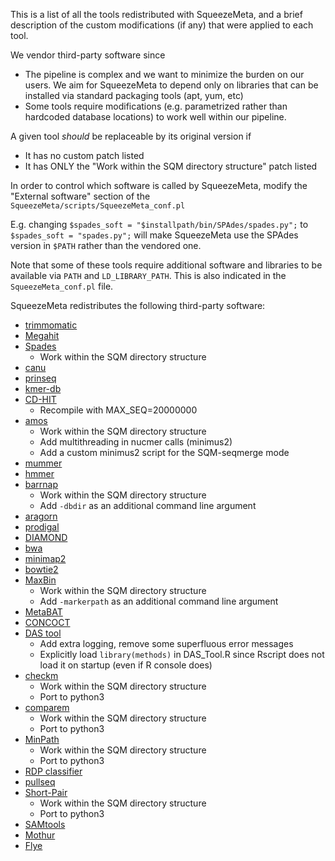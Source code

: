This is a list of all the tools redistributed with SqueezeMeta, and a brief description of the custom modifications (if any) that were applied to each tool.

We vendor third-party software since
- The pipeline is complex and we want to minimize the burden on our users. We aim for SqueezeMeta to depend only on libraries that can be installed via standard packaging tools (apt, yum, etc)
- Some tools require modifications (e.g. parametrized rather than hardcoded database locations) to work well within our pipeline.

A given tool _should_ be replaceable by its original version if
- It has no custom patch listed
- It has ONLY the "Work within the SQM directory structure" patch listed

In order to control which software is called by SqueezeMeta, modify the "External software" section of the `SqueezeMeta/scripts/SqueezeMeta_conf.pl`

E.g. changing `$spades_soft = "$installpath/bin/SPAdes/spades.py";` to `$spades_soft = "spades.py";` will make SqueezeMeta use the SPAdes version in `$PATH` rather than the vendored one.

Note that some of these tools require additional software and libraries to be available via `PATH` and `LD_LIBRARY_PATH`. This is also indicated in the `SqueezeMeta_conf.pl` file.

SqueezeMeta redistributes the following third-party software:
* [trimmomatic](http://www.usadellab.org/cms/?page=trimmomatic)
* [Megahit](https://github.com/voutcn/megahit)
* [Spades](http://cab.spbu.ru/software/spades)
  - Work within the SQM directory structure
* [canu](https://github.com/marbl/canu)
* [prinseq](http://prinseq.sourceforge.net)
* [kmer-db](https://github.com/refresh-bio/kmer-db)
* [CD-HIT](https://github.com/weizhongli/cdhit)
  - Recompile with MAX_SEQ=20000000
* [amos](http://www.cs.jhu.edu/~genomics/AMOS)
  - Work within the SQM directory structure
  - Add multithreading in nucmer calls (minimus2)
  - Add a custom minimus2 script for the SQM-seqmerge mode
* [mummer](https://github.com/mummer4/mummer)
* [hmmer](http://hmmer.org/)
* [barrnap](https://github.com/tseemann/barrnap)
  - Work within the SQM directory structure
  - Add `-dbdir` as an additional command line argument
* [aragorn](http://130.235.244.92/ARAGORN/)
* [prodigal](https://github.com/hyattpd/Prodigal)
* [DIAMOND](https://github.com/bbuchfink/diamond)
* [bwa](https://github.com/lh3/bwa)
* [minimap2](https://github.com/lh3/minimap2)
* [bowtie2](http://bowtie-bio.sourceforge.net/bowtie2/index.shtml)
* [MaxBin](https://downloads.jbei.org/data/microbial_communities/MaxBin/MaxBin.html)
  - Work within the SQM directory structure
  - Add `-markerpath` as an additional command line argument
* [MetaBAT](https://bitbucket.org/berkeleylab/metabat)
* [CONCOCT](https://github.com/BinPro/CONCOCT)
* [DAS tool](https://github.com/cmks/DAS_Tool)
  - Add extra logging, remove some superfluous error messages
  - Explicitly load `library(methods)` in DAS_Tool.R since Rscript does not load it on startup (even if R console does)
* [checkm](http://ecogenomics.github.io/CheckM)
  - Work within the SQM directory structure
  - Port to python3
* [comparem](https://github.com/dparks1134/CompareM)
  - Work within the SQM directory structure
  - Port to python3
* [MinPath](http://omics.informatics.indiana.edu/MinPath)
  - Work within the SQM directory structure
  - Port to python3
* [RDP classifier](https://github.com/rdpstaff/classifier)
* [pullseq](https://github.com/bcthomas/pullseq)
* [Short-Pair](https://sourceforge.net/projects/short-pair/)
  - Work within the SQM directory structure
  - Port to python3
* [SAMtools](http://samtools.sourceforge.net/)
* [Mothur](https://mothur.org/)
* [Flye](https://github.com/fenderglass/Flye)
